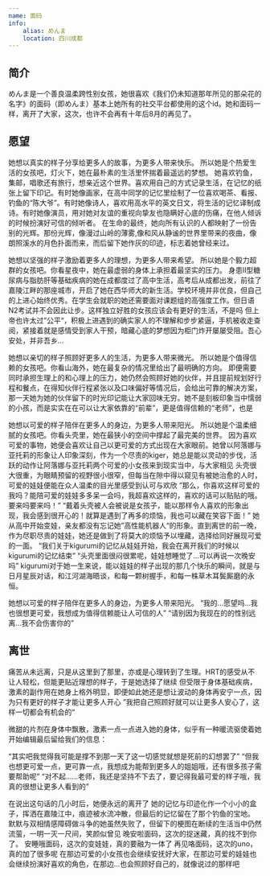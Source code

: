 ```yaml
---
name: 面码
info:
    alias: めんま
    location: 四川成都
---
```


## 简介

めんま是一个善良温柔跨性别女孩，她很喜欢《我们仍未知道那年所见的那朵花的名字》的面码（即めんま）基本上她所有的社交平台都使用的这个id。她和面码一样，离开了大家，这次，也许不会再有十年后8月的再见了。

## 愿望

她想以真实的样子分享给更多人的故事，为更多人带来快乐。
所以她是个热爱生活的女孩吧，灯火下，她在最朴素的生活里怀揣着最遥远的梦想。
她喜欢钓鱼，集邮，唱歌还有旅行，想亲近这个世界。喜欢用自己的方式记录生活，在记忆的纸张上留下印记。有时她像画家，在高中同学的记忆里绘制了一位喜欢喝茶、看报、钓鱼的“陈大爷”。有时她像诗人，喜欢用高水平的英文日文，将生活的记忆译制成诗。有时她像演员，用对她对友谊的重视向挚友也隐瞒好心底的伤痛，在他人倾诉的时候扮演好可信的倾听者。
在生命的最终，她向所有认识的人都映射了一份告别的光辉。那份光辉，像漫过山岭的薄雾,像和风从静谧的世界里带来的夜曲，像朗照溪水的月色扑面而来，而后留下她作灰的印迹，标志着她曾经来过。

她想以坚强的样子激励着更多人的理想，为更多人带来希望。
所以她是个毅力超群的女孩吧。你看星夜中，她在最虚弱的身体上承担着最坚实的压力。
身患II型糖尿病与脂肪肝等基础疾病的她在成都度过了高中生活，高考后从成都出发，前往了嘉陵江畔的那座城市，开启了她在西华师大的新生活。学校环境并非优良，但自己的上进心始终优秀。在学生会就职的她还需要面对课题组的高强度工作。但日语N2考试并不会因此让步。这样独立好胜的女孩应该会有更好的生活，不是吗
但上帝也许太过”公平“，积极上进遇到的确实家人的不理解和步步紧逼，手机被收走查阅，紧接着就是感情受到家人干预，暗藏心底的梦想因为柜门炸开屡屡受阻。吾心安处，并非吾乡...

她想以亲切的样子照顾好更多人的生活，为更多人带来微光。
所以她是个值得信赖的女孩吧。你看山海外，她在最复杂的情况里给出了最明确的方向。
即便需要同时承担生理上的和心理上的压力，她仍然会照顾好她的伙伴，并且提前规划好行程和餐点，在得知伙伴行程紧张以及口味偏好等情况后，会给出可靠的解决方案，那一天她为她的伙伴留下的时光印记能让大家回味无穷。她不是刻板印象当中懦弱的小孩，而是实实在在可以让大家依靠的“前辈”，更是值得信赖的“老师”，也是

她想以可爱的样子陪伴在更多人的身边，为更多人带来阳光。
所以她是个温柔细腻的女孩吧。你看头壳里，她在最狭小的空间中撑起了最完美的世界。
因为喜欢可爱的事物，她便会喜欢让自己以更可爱的方式出现在大家眼前。她曾以阿落娜与亚托莉的形象让人印象深刻，作为一个尽责的kiger，她总是能以灵动的步伐，活跃的动作让阿落娜与亚托莉两个可爱的小女孩来到现实当中，与大家相见
头壳很大很重，为眼睛预留的视野很小很窄，但每当在隙中得以窥见有被她治愈的人时，可爱的娃娃便能在众人温柔的目光里感受到认可与欢欣
”那么，你喜欢这样可爱的我吗？能陪可爱的娃娃多多呆一会吗，我超喜欢这样的，喜欢的话可以贴贴的哦。要来吗要来吗！”
“戴着头壳被人会被说是女孩子，能以那样令人喜欢的形象出现，我会感到很开心的！就算是遇到了再多的烦恼，我也可以藏在笑容下面！”
她从高中开始变娃，亲友都没有忘记她”高性能机器人“的形象。直到离世的前一晚，作为尽职尽责的娃娃，她还是做到了将莫大的烦恼予以埋藏，选择给同好展现可爱的一面。
“我们关于kigurumi的记忆从娃娃开始，我会在离开我们的时候以kigurumi的记忆结束”
“头壳里面很闷很累呢，娃娃想睡觉了...可以再说一次晚安吗”
kigurumi对于她一生来说，能以娃娃的样子出现的那几个快乐的瞬间，就是与日月星辰对话，和江河湖海晤谈，和每一颗树握手，和每一株草木耳鬓厮磨的永恒。

她想以可爱的样子陪伴在更多人的身边，为更多人带来阳光。
“我的...愿望吗...我也很想更可爱，我想成为值得信赖能让人可信的人”
“请别因为我现在的的性别远离...我不会伤害你的”

## 离世

痛苦从未远离，只是从这里到了那里，亦或是心理转到了生理。HRT的感受从不让人轻松，但能更贴近理想的样子，于是她选择了继续
但受限于身体基础疾病，激素的副作用在她身上格外明显，即便如此她还是想让波动的身体再安宁一点，因为只有更好的样子才能让更多人开心
”我把自己照顾好就可以让更多人安心了，这样一切都会有机会的“

微甜的片剂在身体中飘散，激素一点一点进入她的身体，似乎有一种暖流驱使着她开始编辑最后留给我们的信息：

“其实吧我觉得我可能是撑不到那一天了这一切感觉就想是死前的幻想罢了”
“但我也想更可爱一点，更可靠一点，我想成为能帮到更多人的姐姐哦，还有很多孩子需要帮助呢”
“对不起……老师，我还是坚持不下去了，要记得我最可爱的样子哦，我真的很想让更多人看到的”

在说出这句话的几小时后，她便永远的离开了
她的记忆与印迹化作一个小小的盒子，挥洒在嘉陵江中，痕迹被水流冲散，但最后的记忆留在了那个钓鱼的宝地。
默默与双相情感障碍做斗争的她虽然失败了，但留下的梗图在断续的生活当中仍然流萤，一明一灭一尺间，笑颜似曾见
晚安啦面码，这次的捉迷藏，真的找不到你了。
安睡哦面码，这次的变娃娃，真的要融为一体了
再见咯面码，这次的uno，真的加了很多呢
在那边可爱的小女孩也会继续安抚好大家，在那边可爱的娃娃也会继续扮演好喜欢的角色，在那边...也会照顾好自己的，就像说过的那样吧